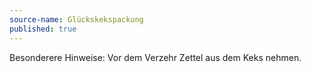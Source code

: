 ```yaml
---
source-name: Glückskekspackung
published: true
---
```


<p>Besonderere Hinweise: Vor dem Verzehr Zettel aus dem Keks nehmen.</p>


